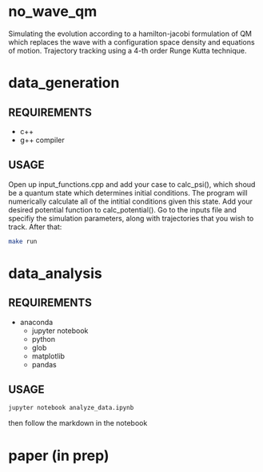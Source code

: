 # no_wave_qm
Simulating the evolution according to a hamilton-jacobi formulation of QM which replaces the wave with a configuration space density and equations of motion. Trajectory tracking using a 4-th order Runge Kutta technique.



# data_generation

## REQUIREMENTS
- c++
- g++ compiler

## USAGE
Open up input_functions.cpp and add your case to calc_psi(), which shoud be a quantum state which determines initial conditions. The program will numerically calculate all of the intitial conditions given this state. Add your desired potential function to calc_potential().  Go to the inputs file and specifiy the simulation parameters, along with trajectories that you wish to track. After that:
```bash  
make run
```


# data_analysis

## REQUIREMENTS
 - anaconda
     - jupyter notebook
     - python
     - glob 
     - matplotlib 
     - pandas 
 
 ## USAGE
 ```bash  
jupyter notebook analyze_data.ipynb
```
then follow the markdown in the notebook



# paper (in prep)
